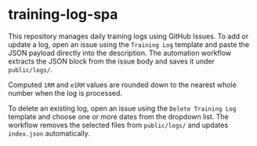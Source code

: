 # training-log-spa

This repository manages daily training logs using GitHub Issues. To add or update a log, open an issue using the `Training Log` template and paste the JSON payload directly into the description. The automation workflow extracts the JSON block from the issue body and saves it under `public/logs/`.

Computed `1RM` and `e1RM` values are rounded down to the nearest whole number when the log is processed.

To delete an existing log, open an issue using the `Delete Training Log` template
and choose one or more dates from the dropdown list. The workflow removes the
selected files from `public/logs/` and updates `index.json` automatically.

